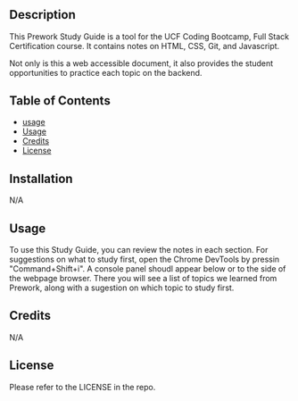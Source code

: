 # <Prework Study Guide Webpage>

## Description

This Prework Study Guide is a tool for the UCF Coding Bootcamp, Full Stack Certification course. It contains notes on HTML, CSS, Git, and Javascript.

Not only is this a web accessible document, it also provides the student opportunities to practice each topic on the backend.


## Table of Contents 

- [usage](#installation)
- [Usage](#usage)
- [Credits](#credits)
- [License](#license)

## Installation

N/A


## Usage

To use this Study Guide, you can review the notes in each section. For suggestions on what to study first, open the Chrome DevTools by pressin "Command+Shift+i". A console panel shoudl appear below or to the side of the webpage browser. There you will see a list of topics we learned from Prework, along with a sugestion on which topic to study first. 

## Credits

N/A


## License

Please refer to the LICENSE in the repo.



